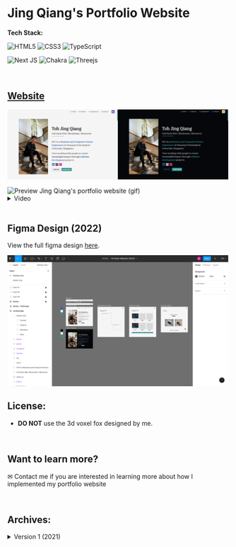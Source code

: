 # Jing Qiang's Portfolio Website

**Tech Stack:**

![HTML5](https://img.shields.io/badge/html5-%23E34F26.svg?style=for-the-badge&logo=html5&logoColor=white)
![CSS3](https://img.shields.io/badge/css3-%231572B6.svg?style=for-the-badge&logo=css3&logoColor=white)
![TypeScript](https://img.shields.io/badge/typescript-%23007ACC.svg?style=for-the-badge&logo=typescript&logoColor=white)

![Next JS](https://img.shields.io/badge/Next-black?style=for-the-badge&logo=next.js&logoColor=white)
![Chakra](https://img.shields.io/badge/chakra-%234ED1C5.svg?style=for-the-badge&logo=chakraui&logoColor=white) ![Threejs](https://img.shields.io/badge/threejs-black?style=for-the-badge&logo=three.js&logoColor=white)

<br />

## [Website](https://tohjingqiang.com/)

<img src="./static/v2/portfolio-light.png" alt="Jing Qiang's portfolio website (light mode)" width=250 /><img src="./static/v2/portfolio-dark.png" alt="Jing Qiang's portfolio website (dark mode)" width=250 />

<img src="./static/v2/portfolio-preview.gif" alt="Preview Jing Qiang's portfolio website (gif)" width=500 />

<details>
  <summary>Video</summary>
  <dl>
  
https://user-images.githubusercontent.com/47933193/211065826-16842cdc-c9f1-4b50-90fe-94ad06975d10.mp4

  </dl>
</details>

<br />

## Figma Design (2022)

View the full figma design [here](https://www.figma.com/file/75wb2mLCke0B8FXzni4bVb/Portfolio-Website-V2?node-id=0%3A1&t=mvAOFoxX5mNR08nE-1).

<img src="./static/v2/figma-design-desktop.png" alt="Figma design (2022)" width=500 />

<br />

## License:
- **DO NOT** use the 3d voxel fox designed by me.

<br />

## Want to learn more?
✉ Contact me if you are interested in learning more about how I implemented my portfolio website

<br />

## Archives:
<details>
<summary>Version 1 (2021)</summary>
<dl>

<br />

![HTML5](https://img.shields.io/badge/-HTML5-%23E44D27?style=flat-square&logo=html5&logoColor=ffffff)
![CSS3](https://img.shields.io/badge/-CSS3-%231572B6?style=flat-square&logo=css3)
![JavaScript](https://img.shields.io/badge/-JavaScript-%23F7DF1C?style=flat-square&logo=javascript&logoColor=000000&labelColor=%23F7DF1C&color=%23FFCE5A)
![React](https://img.shields.io/badge/-React-61DAFB?style=flat-square&logo=react&logoColor=ffffff)
<br>
![Material UI](https://img.shields.io/badge/-Material%20UI-61DAFB?style=flat-square&logo=mui)
<a href="https://kovalova.design/" alt="design inspiration" target="_blank"><img src="https://img.shields.io/badge/-%F0%9F%92%A1%20Design Inspiration-007ACC?style=flat-square%22"></a>



## Website

<img src="./static/v1/personal-portfolio-website.gif" alt="personal-portfolio-website gif" width=500 />

## Tech Stack
- `React` to build front end
- `JavaScript` to implement the features logic
- `HTML` & `CSS` for front end design and responsiveness

## Key Features
- <b>`Mobile Responsive`</b>

- <b>`Scrolling Animation Bar`</b>

- <b>`Single Page Navigation`</b>
  - Navigate to different sections of the page
    - `Landing Page Navigation`
    - `Hamburger Menu Navigation`

- <b>`Custom Cursor`</b> & <b>`Hover Cursor`</b>
  - Implemented using CSS & JavaScript

- <b>`Projects Filtering`</b>
  - Filter projects according to languages and categories
- <b>`Project Flip Cards`</b>
  - Appear on hover 

- <b>`Mobile Responsive Timeline`</b>

- <b>`Hover Effects`</b>
  - Special hover effects for some components

</dl>
</details>
